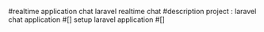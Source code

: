 #realtime application chat laravel 
realtime chat
#description project :
laravel chat application 
#[] setup laravel application
#[] 
